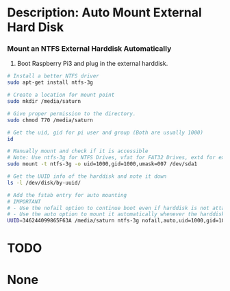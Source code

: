 # Description: Auto Mount External Hard Disk

### Mount an NTFS External Harddisk Automatically
1. Boot Raspberry Pi3 and plug in the external harddisk.
```bash
# Install a better NTFS driver
sudo apt-get install ntfs-3g

# Create a location for mount point
sudo mkdir /media/saturn

# Give proper permission to the directory.
sudo chmod 770 /media/saturn

# Get the uid, gid for pi user and group (Both are usually 1000)
id

# Manually mount and check if it is accessible
# Note: Use ntfs-3g for NTFS Drives, vfat for FAT32 Drives, ext4 for ext4 Drives in the following commands.
sudo mount -t ntfs-3g -o uid=1000,gid=1000,umask=007 /dev/sda1

# Get the UUID info of the harddisk and note it down
ls -l /dev/disk/by-uuid/

# Add the fstab entry for auto mounting
# IMPORTANT
# - Use the nofail option to continue boot even if harddisk is not attached during boot. Otherwise boot will fail.
# - Use the auto option to mount it automatically whenever the harddisk is attached.
UUID=346244099865F63A /media/saturn ntfs-3g nofail,auto,uid=1000,gid=1000,umask=007 0 0
```

# TODO
# None
